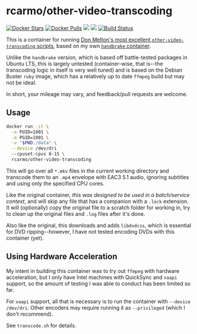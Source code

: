 # rcarmo/other-video-transcoding

[![Docker Stars](https://img.shields.io/docker/stars/rcarmo/other-video-transcoding.svg)](https://hub.docker.com/r/rcarmo/other-video-transcoding)
[![Docker Pulls](https://img.shields.io/docker/pulls/rcarmo/other-video-transcoding.svg)](https://hub.docker.com/r/rcarmo/other-video-transcoding)
[![](https://images.microbadger.com/badges/image/rcarmo/other-video-transcoding.svg)](https://microbadger.com/images/rcarmo/other-video-transcoding "Get your own image badge on microbadger.com")
[![](https://images.microbadger.com/badges/version/rcarmo/other-video-transcoding.svg)](https://microbadger.com/images/rcarmo/other-video-transcoding "Get your own version badge on microbadger.com")
[![Build Status](https://travis-ci.org/rcarmo/docker-other-video-transcoding.svg?branch=master)](https://travis-ci.org/rcarmo/docker-other-video-transcoding)

This is a container for running [Don Melton's most excellent `other-video-transcoding` scripts](https://github.com/donmelton/other_video_transcoding), based on my own [`handbrake` container](https://github.com/rcarmo/docker-handbrake).

Unlike the `handbrake` version, which is based off battle-tested packages in Ubuntu LTS, this is largely untested (container-wise, that is--the transcoding logic in itself is very well tuned) and is based on the Debian Buster `ruby` image, which has a relatively up to date `ffmpeg` build but may not be ideal.

In short, your mileage may vary, and feedback/pull requests are welcome.

## Usage

```bash
docker run -it \
  -e PUID=1001 \
  -e PGID=1001 \
  -v "$PWD:/data" \
  --device /dev/dri
  --cpuset-cpus 8-15 \
  rcarmo/other-video-transcoding
```

This will go over all `*.mkv` files in the current working directory and transcode them to an `.mp4` envelope with EAC3 5.1 audio, ignoring subtitles and using only the specified CPU cores.

Like the original container, _this was designed to be used in a batch/service context_, and will skip any file that has a companion with a `.lock` extension. It will (optionally) copy the original file to a scratch folder for working in, try to clean up the original files and `.log` files after it's done.

Also like the original, this downloads and adds `libdvdcss`, which is essential for DVD ripping--however, I have not tested encoding DVDs with this container (yet).

## Using Hardware Acceleration

My intent in building this container was to try out `ffmpeg` with hardware acceleration, but I only have Intel machines with QuickSync and `vaapi` support, so the amount of testing I was able to conduct has been limited so far.

For `vaapi` support, all that is necessary is to run the container with `--device /dev/dri`. Other encoders may require running it as `--privileged` (which I don't recommend).

See `transcode.sh` for details.
